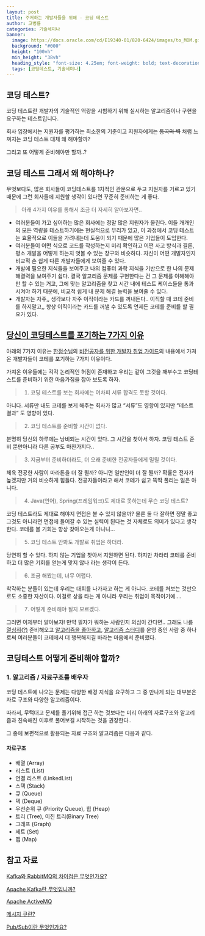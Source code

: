 ```yaml
---
layout: post
title: 주저하는 개발자들을 위해 - 코딩 테스트
author: 고병룡
categories: 기술세미나
banner:
  image: https://docs.oracle.com/cd/E19340-01/820-6424/images/to_MOM.gif
  background: "#000"
  height: "100vh"
  min_height: "38vh"
  heading_style: "font-size: 4.25em; font-weight: bold; text-decoration: underline"
  tags: [코딩테스트, 기술세미나]
---
```


## 코딩 테스트?
코딩 테스트란 개발자의 기술적인 역량을 시험하기 위해 실시하는 알고리즘이나 구현을 요구하는 테스트입니다. 

회사 입장에서는 지원자를 평가하는 최소한의 기준이고 지원자에게는 ~~통곡의 벽~~ 처럼 느껴지는 코딩 테스트 대체 왜 해야할까?

그리고 또 어떻게 준비해야만 할까..?

## 코딩 테스트 그래서 왜 해야하나?
무엇보다도, 많은 회사들이 코딩테스트를 1차적인 관문으로 두고 지원자를 거르고 있기 때문에 그런 회사들에 지원할 생각이 있다면 꾸준히 준비하는 게 좋다. 

> 아래 4가지 이유를 통해서 조금 더 자세히 알아보자면..

* 여러분들이 가고 싶어하는 많은 회사에는 정말 많은 지원자가 몰린다. 이들 개개인의 모든 역량을 테스트하기에는 현실적으로 무리가 있고, 이 과정에서 코딩 테스트는 효율적으로 이들을 가려내는데 도움이 되기 때문에 많은 기업들이 도입한다.
* 여러분들이 어떤 식으로 코드를 작성하는지 미리 확인하고 어떤 사고 방식과 결론, 평소 개발을 어떻게 하는지 엿볼 수 있는 창구와 비슷하다. 자신이 어떤 개발자인지 비교적 손 쉽게 다른 개발자들에게 보여줄 수 있다.
* 개발에 필요한 지식들을 보여주고 나의 컴퓨터 과학 지식을 기반으로 한 나의 문제 해결력을 보여주기 쉽다. 결국 알고리즘 문제를 구현한다는 건 그 문제를 이해해야만 할 수 있는 거고, 그에 맞는 알고리즘을 찾고 시간 내에 테스트 케이스들을 통과시켜야 하기 때문에, 비교적 쉽게 내 문제 해결 능력을 보여줄 수 있다.
* 개발자는 자주,, 생각보다 자주 이직이라는 카드를 꺼내든다.. 이직할 때 코테 준비를 하지말고,, 항상 이직이라는 카드를 꺼낼 수 있도록 언제든 코테를 준비를 할 필요가 있다.

## [당신이 코딩테스트를 포기하는 7가지 이유](https://www.inflearn.com/course/%EA%B0%9C%EB%B0%9C%EC%9E%90-%EC%B7%A8%EC%97%85-%ED%86%B5%ED%95%A9%ED%8E%B8)
아래의 7가지 이유는 [한정수님](https://github.com/Integerous)의 [비전공자를 위한 개발자 취업 가이드](https://www.inflearn.com/course/%EA%B0%9C%EB%B0%9C%EC%9E%90-%EC%B7%A8%EC%97%85-%ED%86%B5%ED%95%A9%ED%8E%B8)의 내용에서 가져온 개발자들이 코테를 포기하는 7가지 이유이다.

가져온 이유들에는 각각 논리적인 허점이 존재하고 우리는 같이 그것을 깨부수고 코딩테스트를 준비하기 위한 마음가짐을 잡아 보도록 하자.

>1. 코딩 테스트를 보는 회사에는 어차피 서류 합격도 못할 것이다. 

아니다. 서류만 내도 코테를 보게 해주는 회사가 많고 “서류”도 영향이 있지만 “테스트 결과” 도 영향이 있다.
> 2. 코딩 테스트를 준비할 시간이 없다. 

분명히 당신의 하루에는 낭비되는 시간이 있다. 그 시간을 찾아서 하자. 코딩 테스트 준비 뿐만아니라 다른 공부도 마찬가지다..
> 3. 지금부터 준비하더라도, 더 오래 준비한 전공자들에게 밀릴 것이다. 

체육 전공한 사람이 마라톤을 더 잘 뛸까? 아니면 일반인이 더 잘 뛸까? 확률은 전자가 높겠지만 거의 비슷하게 힘들다. 전공자들이라고 해서 코테가 쉽고 뚝딱 풀리는 일은 아니다.
> 4. Java(언어), Spring(프레임워크)도 제대로 못하는데 무슨 코딩 테스트?

코딩 테스트라도 제대로 해야지 면접은 볼 수 있지 않을까? 물론 둘 다 잘하면 정말 좋고 그것도 아니라면 면접에 들어갈 수 있는 실력이 된다는 것 자체로도 의미가 있다고 생각한다. 코테를 볼 기회는 항상 찾아오는게 아니니...
> 5. 코딩 테스트 안봐도 개발로 취업은 하더라.

당연히 할 수 있다. 하지 않는 기업을 찾아서 지원하면 된다. 하지만 차라리 코테를 준비하고 더 많은 기회를 얻는게 맞지 않나 라는 생각이 든다.
>6. 조금 해봤는데, 너무 어렵다.

착각하는 분들이 있는데 우리는 대회를 나가자고 하는 게 아니다. 코테를 쳐보는 것만으로도 소중한 자산이다. 이걸로 상을 타는 게 아니라 우리는 취업이 목적이기에....
>7. 어떻게 준비해야 될지 모르겠다.

그러면 이제부터 알아보자! 만약 필자가 뭐하는 사람인지 의심이 간다면.. 그래도 나름 [열심히(?)](https://solved.ac/profile/hodako97) 준비해오고 [알고리즘을 좋아하고](https://github.com/fingersdanny/PS_note), [알고리즘 스터디](https://github.com/Kernel360-cell1/algorithm-study)를 운영 중인 사람 중 하나로써 여러분들이 코테에서 더 행복해지길 바라는 마음에서 준비했다.

## 코딩테스트 어떻게 준비해야 할까?

### 1. 알고리즘 / 자료구조를 배우자

코딩 테스트에 나오는 문제는 다양한 배경 지식을 요구하고 그 중 만나게 되는 대부분은 자료 구조와 다양한 알고리즘이다.

따라서, 무턱대고 문제를 풀기위해 접근 하는 것보다는 미리 아래의 자료구조와 알고리즘과 친숙해진 이후로 풀어보길 시작하는 것을 권장한다..

그 중에 보편적으로 활용되는 자료 구조와 알고리즘은 다음과 같다.

#### 자료구조
* 배열 (Array)
* 리스트 (List)
* 연결 리스트 (LinkedList)
* 스택 (Stack)
* 큐 (Queue)
* 덱 (Deque)
* 우선순위 큐 (Priority Queue), 힙 (Heap)
* 트리 (Tree), 이진 트리(Binary Tree)
* 그래프 (Graph)
* 세트 (Set)
* 맵 (Map)




## 참고 자료
[Kafka와 RabbitMQ의 차이점은 무엇인가요?](https://aws.amazon.com/ko/compare/the-difference-between-rabbitmq-and-kafka/)

[Apache Kafka란 무엇입니까?](https://aws.amazon.com/ko/what-is/apache-kafka/)

[Apache ActiveMQ](https://activemq.apache.org/)

[메시지 큐란?](https://www.ibm.com/kr-ko/topics/message-queues)

[Pub/Sub이란 무엇인가요?](https://cloud.google.com/pubsub/docs/overview?hl=ko)
